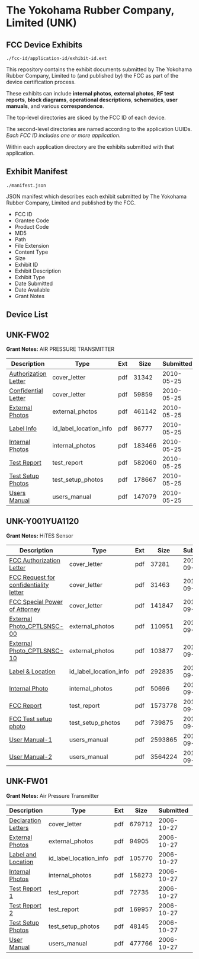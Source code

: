 # The Yokohama Rubber Company, Limited (UNK)
## FCC Device Exhibits

```
./fcc-id/application-id/exhibit-id.ext
```

This repository contains the exhibit documents submitted by The Yokohama Rubber Company, Limited to (and published by) the FCC as part of the device certification process.

These exhibits can include **internal photos**, **external photos**, **RF test reports**, **block diagrams**, **operational descriptions**, **schematics**, **user manuals**, and various **correspondence**.

The top-level directories are sliced by the FCC ID of each device.

The second-level directories are named according to the application UUIDs. *Each FCC ID includes one or more application.*

Within each application directory are the exhibits submitted with that application. 

## Exhibit Manifest

```
./manifest.json
```

JSON manifest which describes each exhibit submitted by The Yokohama Rubber Company, Limited and published by the FCC.

- FCC ID
- Grantee Code
- Product Code
- MD5
- Path
- File Extension
- Content Type
- Size
- Exhibit ID
- Exhibit Description
- Exhibit Type
- Date Submitted
- Date Available
- Grant Notes

## Device List
## UNK-FW02
**Grant Notes:** AIR PRESSURE TRANSMITTER

| Description | Type | Ext | Size | Submitted | Available |
| ----------- | ---- | --- | ---- | --------- | --------- |
| [Authorization Letter](UNK-FW02/bc8ef539f8720747c2c350bae58006f2/1285848.pdf) | cover_letter | pdf | 31342 | 2010-05-25 | 2010-05-26 |
| [Confidential Letter](UNK-FW02/bc8ef539f8720747c2c350bae58006f2/1285849.pdf) | cover_letter | pdf | 59859 | 2010-05-25 | 2010-05-26 |
| [External Photos](UNK-FW02/bc8ef539f8720747c2c350bae58006f2/1285844.pdf) | external_photos | pdf | 461142 | 2010-05-25 | 2010-11-21 |
| [Label Info](UNK-FW02/bc8ef539f8720747c2c350bae58006f2/1285850.pdf) | id_label_location_info | pdf | 86777 | 2010-05-25 | 2010-05-26 |
| [Internal Photos](UNK-FW02/bc8ef539f8720747c2c350bae58006f2/1285845.pdf) | internal_photos | pdf | 183466 | 2010-05-25 | 2010-11-21 |
| [Test Report](UNK-FW02/bc8ef539f8720747c2c350bae58006f2/1285851.pdf) | test_report | pdf | 582060 | 2010-05-25 | 2010-05-26 |
| [Test Setup Photos](UNK-FW02/bc8ef539f8720747c2c350bae58006f2/1285847.pdf) | test_setup_photos | pdf | 178667 | 2010-05-25 | 2010-11-21 |
| [Users Manual](UNK-FW02/bc8ef539f8720747c2c350bae58006f2/1285846.pdf) | users_manual | pdf | 147079 | 2010-05-25 | 2010-11-21 |
## UNK-Y001YUA1120
**Grant Notes:** HiTES Sensor

| Description | Type | Ext | Size | Submitted | Available |
| ----------- | ---- | --- | ---- | --------- | --------- |
| [FCC Authorization Letter](UNK-Y001YUA1120/d8e72f85039a2a62e07dae1878f77998/2374745.pdf) | cover_letter | pdf | 37281 | 2014-09-02 | 2014-09-02 |
| [FCC Request for confidentiality letter](UNK-Y001YUA1120/d8e72f85039a2a62e07dae1878f77998/2374746.pdf) | cover_letter | pdf | 31463 | 2014-09-02 | 2014-09-02 |
| [FCC Special Power of Attorney](UNK-Y001YUA1120/d8e72f85039a2a62e07dae1878f77998/2374747.pdf) | cover_letter | pdf | 141847 | 2014-09-02 | 2014-09-02 |
| [External Photo_CPTLSNSC-00](UNK-Y001YUA1120/d8e72f85039a2a62e07dae1878f77998/2374750.pdf) | external_photos | pdf | 110951 | 2014-09-02 | 2014-09-02 |
| [External Photo_CPTLSNSC-10](UNK-Y001YUA1120/d8e72f85039a2a62e07dae1878f77998/2374751.pdf) | external_photos | pdf | 103877 | 2014-09-02 | 2014-09-02 |
| [Label & Location](UNK-Y001YUA1120/d8e72f85039a2a62e07dae1878f77998/2374755.pdf) | id_label_location_info | pdf | 292835 | 2014-09-02 | 2014-09-02 |
| [Internal Photo](UNK-Y001YUA1120/d8e72f85039a2a62e07dae1878f77998/2374752.pdf) | internal_photos | pdf | 50696 | 2014-09-02 | 2014-09-02 |
| [FCC Report](UNK-Y001YUA1120/d8e72f85039a2a62e07dae1878f77998/2374748.pdf) | test_report | pdf | 1573778 | 2014-09-02 | 2014-09-02 |
| [FCC Test setup photo](UNK-Y001YUA1120/d8e72f85039a2a62e07dae1878f77998/2374749.pdf) | test_setup_photos | pdf | 739875 | 2014-09-02 | 2014-09-02 |
| [User Manual-1](UNK-Y001YUA1120/d8e72f85039a2a62e07dae1878f77998/2374753.pdf) | users_manual | pdf | 2593865 | 2014-09-02 | 2014-09-02 |
| [User Manual-2](UNK-Y001YUA1120/d8e72f85039a2a62e07dae1878f77998/2374754.pdf) | users_manual | pdf | 3564224 | 2014-09-02 | 2014-09-02 |
## UNK-FW01
**Grant Notes:** Air Pressure Transmitter

| Description | Type | Ext | Size | Submitted | Available |
| ----------- | ---- | --- | ---- | --------- | --------- |
| [Declaration Letters](UNK-FW01/350995102cb2200d1a154c7e1c8b84b8/720797.pdf) | cover_letter | pdf | 679712 | 2006-10-27 | 2006-10-28 |
| [External Photos](UNK-FW01/350995102cb2200d1a154c7e1c8b84b8/721397.pdf) | external_photos | pdf | 94905 | 2006-10-27 | 2006-10-28 |
| [Label and Location](UNK-FW01/350995102cb2200d1a154c7e1c8b84b8/721399.pdf) | id_label_location_info | pdf | 105770 | 2006-10-27 | 2006-10-28 |
| [Internal Photos](UNK-FW01/350995102cb2200d1a154c7e1c8b84b8/721398.pdf) | internal_photos | pdf | 158273 | 2006-10-27 | 2006-10-28 |
| [Test Report 1](UNK-FW01/350995102cb2200d1a154c7e1c8b84b8/721403.pdf) | test_report | pdf | 72735 | 2006-10-27 | 2006-10-28 |
| [Test Report 2](UNK-FW01/350995102cb2200d1a154c7e1c8b84b8/721404.pdf) | test_report | pdf | 169957 | 2006-10-27 | 2006-10-28 |
| [Test Setup Photos](UNK-FW01/350995102cb2200d1a154c7e1c8b84b8/721405.pdf) | test_setup_photos | pdf | 48145 | 2006-10-27 | 2006-10-28 |
| [User Manual](UNK-FW01/350995102cb2200d1a154c7e1c8b84b8/721406.pdf) | users_manual | pdf | 477766 | 2006-10-27 | 2006-10-28 |
